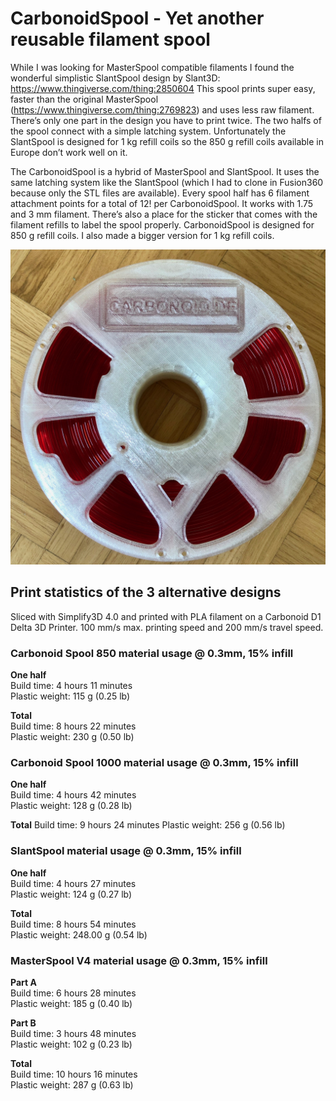 # CarbonoidSpool - Yet another reusable filament spool

While I was looking for MasterSpool compatible filaments I found the wonderful simplistic SlantSpool design by Slant3D:
https://www.thingiverse.com/thing:2850604
This spool prints super easy, faster than the original MasterSpool (https://www.thingiverse.com/thing:2769823) and uses less raw filament. There’s only one part in the design you have to print twice. The two halfs of the spool connect with a simple latching system. Unfortunately the SlantSpool is designed for 1 kg refill coils so the 850 g refill coils available in Europe don’t work well on it.

The CarbonoidSpool is a hybrid of MasterSpool and SlantSpool. It uses the same latching system like the SlantSpool (which I had to clone in Fusion360 because only the STL files are available). Every spool half has 6 filament attachment points for a total of 12! per CarbonoidSpool. It works with 1.75 and 3 mm filament. There’s also a place for the sticker that comes with the filament refills to label the spool properly.
CarbonoidSpool is designed for 850 g refill coils. I also made a bigger version for 1 kg refill coils.

![CarbonoidSpool](https://raw.githubusercontent.com/Carbonoid/CarbonoidSpool/master/Fotos/IMG_1536.jpg)

## Print statistics of the 3 alternative designs
Sliced with Simplify3D 4.0 and printed with PLA filament on a Carbonoid D1 Delta 3D Printer.
100 mm/s max. printing speed and 200 mm/s travel speed.

### Carbonoid Spool 850 material usage @ 0.3mm, 15% infill
**One half**  
Build time: 4 hours 11 minutes  
Plastic weight: 115 g (0.25 lb)  

**Total**  
Build time: 8 hours 22 minutes  
Plastic weight: 230 g (0.50 lb)  

### Carbonoid Spool 1000 material usage @ 0.3mm, 15% infill
**One half**  
Build time: 4 hours 42 minutes  
Plastic weight: 128 g (0.28 lb)  

**Total**
Build time: 9 hours 24 minutes
Plastic weight: 256 g (0.56 lb)

### SlantSpool material usage @ 0.3mm, 15% infill
**One half**  
Build time: 4 hours 27 minutes  
Plastic weight: 124 g (0.27 lb)  

**Total**  
Build time: 8 hours 54 minutes  
Plastic weight: 248.00 g (0.54 lb)  

### MasterSpool V4 material usage @ 0.3mm, 15% infill
**Part A**  
Build time: 6 hours 28 minutes  
Plastic weight: 185 g (0.40 lb)  

**Part B**  
Build time: 3 hours 48 minutes  
Plastic weight: 102 g (0.23 lb)  

**Total**  
Build time: 10 hours 16 minutes  
Plastic weight: 287 g (0.63 lb)  

